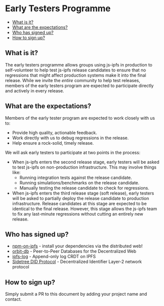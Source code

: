 # Early Testers Programme <!-- omit in toc -->

- [What is it?](#what-is-it)
- [What are the expectations?](#what-are-the-expectations)
- [Who has signed up?](#who-has-signed-up)
- [How to sign up?](#how-to-sign-up)

## What is it?

The early testers programme allows groups using js-ipfs in production to self-volunteer to help test js-ipfs release candidates to ensure that no regressions that might affect production systems make it into the final release. While we invite the _entire_ community to help test releases, members of the early testers program are expected to participate directly and actively in every release.

## What are the expectations?

Members of the early tester program are expected to work closely with us to:

* Provide high quality, actionable feedback.
* Work directly with us to debug regressions in the release.
* Help ensure a rock-solid, timely release.

We will ask early testers to participate at two points in the process:

* When js-ipfs enters the second release stage, early testers will be asked to test js-ipfs on non-production infrastructure. This may involve things like:
  - Running integration tests against the release candidate.
  - Running simulations/benchmarks on the release candidate.
  - Manually testing the release candidate to check for regressions.
* When js-ipfs enters the third release stage (soft release), early testers will be asked to partially deploy the release candidate to production infrastructure. Release candidates at this stage are expected to be identical to the final release. However, this stage allows the js-ipfs team to fix any last-minute regressions without cutting an entirely new release.

## Who has signed up?

- [npm-on-ipfs](https://github.com/ipfs-shipyard/npm-on-ipfs) - install your dependencies via the distributed web!
- [orbit-db](https://github.com/orbitdb/orbit-db) - Peer-to-Peer Databases for the Decentralized Web
- [ipfs-log](https://github.com/orbitdb/ipfs-log) - Append-only log CRDT on IPFS
- [Sidetree DID Protocol](https://github.com/decentralized-identity/sidetree) - Decentralized Identifier Layer-2 network protocol

## How to sign up?

Simply submit a PR to this document by adding your project name and contact.
